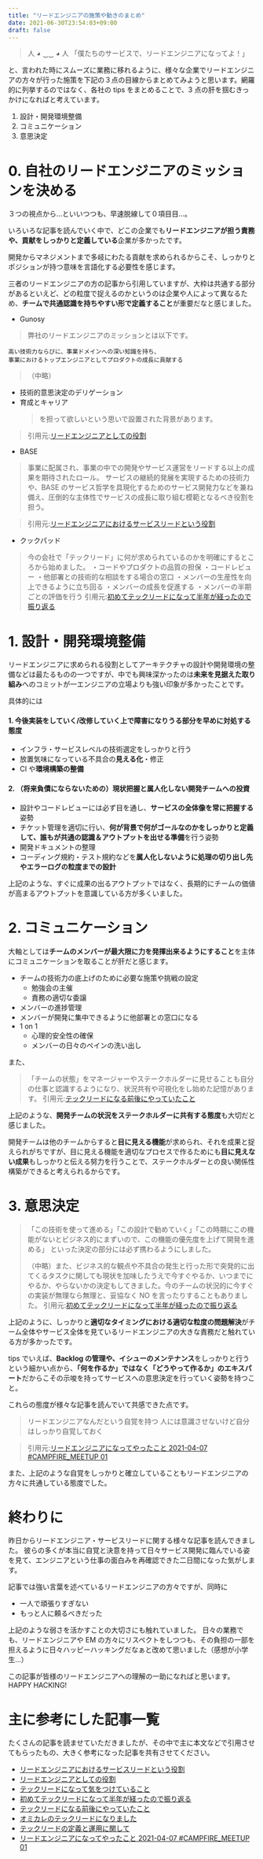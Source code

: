 ```yaml
---
title: "リードエンジニアの施策や動きのまとめ"
date: 2021-06-30T23:54:03+09:00
draft: false
---
```


> 人 ◕ ‿‿ ◕ 人 「僕たちのサービスで、リードエンジニアになってよ！」

と、言われた時にスムーズに業務に移れるように、様々な企業でリードエンジニアの方々が行った施策を下記の３点の目線からまとめてみようと思います。網羅的に列挙するのではなく、各社の tips をまとめることで、3 点の肝を掴むきっかけになればと考えています。

1. 設計・開発環境整備
2. コミュニケーション
3. 意思決定

# 0. 自社のリードエンジニアのミッションを決める

３つの視点から…といいつつも、早速脱線して０項目目…。

いろいろな記事を読んでいく中で、どこの企業でも**リードエンジニアが担う責務や、貢献をしっかりと定義している**企業が多かったです。

開発からマネジメントまで多岐にわたる貢献を求められるからこそ、しっかりとポジションが持つ意味を言語化する必要性を感じます。

三者のリードエンジニアの方の記事から引用していますが、大枠は共通する部分があるといえど、どの粒度で捉えるのかというのは企業や人によって異なるため、**チームで共通認識を持ちやすい形で定義すること**が重要だなと感じました。

- Gunosy

> 弊社のリードエンジニアのミッションとは以下です。

    高い技術力ならびに、事業ドメインへの深い知識を持ち、
    事業におけるトップエンジニアとしてプロダクトの成長に貢献する

> （中略）

- 技術的意思決定のデリゲーション
- 育成とキャリア
  > を担って欲しいという思いで設置された背景があります。

> 引用元:[リードエンジニアとしての役割](https://yuutookun.hatenablog.com/entry/lead_engineer)

- BASE

> 事業に配属され、事業の中での開発やサービス運営をリードする以上の成果を期待されたロール。 サービスの継続的発展を実現するための技術力や、BASE のサービス哲学を具現化するためのサービス開発力などを兼ね備え、圧倒的な主体性でサービスの成長に取り組む模範となるべき役割を担う。

> 引用元:[リードエンジニアにおけるサービスリードという役割](https://devblog.thebase.in/entry/2018/06/12/110000)

- クックパッド

> 今の会社で「テックリード」に何が求められているのかを明確にするところから始めました。
> ・コードやプロダクトの品質の担保
> ・コードレビュー
> ・他部署との技術的な相談をする場合の窓口
> ・メンバーの生産性を向上できるように立ち回る
> ・メンバーの成長を促進する
> ・メンバーの半期ごとの評価を行う
> 引用元:[初めてテックリードになって半年が経ったので振り返る](https://note.com/su_k/n/n1bf1a28218da)

# 1. 設計・開発環境整備

リードエンジニアに求められる役割としてアーキテクチャの設計や開発環境の整備などは最たるものの一つですが、中でも興味深かったのは**未来を見据えた取り組み**へのコミットが一エンジニアの立場よりも強い印象が多かったことです。

具体的には

#### 1. 今後実装をしていく/改修していく上で障害になりうる部分を早めに対処する態度

- インフラ・サービスレベルの技術選定をしっかりと行う
- 放置気味になっている不具合の**見える化**・修正
- CI や**環境構築の整備**

#### 2. （将来負債にならないための）現状把握と属人化しない開発チームへの投資

- 設計やコードレビューには必ず目を通し、**サービスの全体像を常に把握する**姿勢
- チケット管理を適切に行い、**何が背景で何がゴールなのかをしっかりと定義して、誰もが共通の認識＆アウトプットを出せる準備**を行う姿勢
- 開発ドキュメントの整理
- コーディング規約・テスト規約などを**属人化しないように処理の切り出し先やエラーログの粒度までの設計**

上記のような、すぐに成果の出るアウトプットではなく、長期的にチームの価値が高まるアウトプットを意識している方が多くいました。

# 2. コミュニケーション

大軸としては**チームのメンバーが最大限に力を発揮出来るようにすること**を主体にコミュニケーションを取ることが肝だと感じます。

- チームの技術力の底上げのために必要な施策や挑戦の設定
  - 勉強会の主催
  - 責務の適切な委譲
- メンバーの進捗管理
- メンバーが開発に集中できるように他部署との窓口になる
- 1 on 1
  - 心理的安全性の確保
  - メンバーの日々のペインの洗い出し

また、

> 「チームの状態」をマネージャーやステークホルダーに見せることも自分の仕事と認識するようになり、状況共有や可視化をし始めた記憶があります。
> 引用元:[テックリードになる前後にやっていたこと](https://aloerina01.github.io/blog/2019-04-15-1)

上記のような、**開発チームの状況をステークホルダーに共有する態度**も大切だと感じました。

開発チームは他のチームからすると**目に見える機能**が求められ、それを成果と捉えられがちですが、目に見える機能を適切なプロセスで作るためにも**目に見えない成果**もしっかりと伝える努力を行うことで、ステークホルダーとの良い関係性構築ができると考えられるからです。

# 3. 意思決定

> 「この技術を使って進める」「この設計で勧めていく」「この時期にこの機能がないとビジネス的にまずいので、この機能の優先度を上げて開発を進める」
> といった決定の部分には必ず携わるようにしました。
>
> （中略）また、ビジネス的な観点や不具合の発生と行った形で突発的に出てくるタスクに関しても現状を加味したうえで今すぐやるか、いつまでにやるか、やらないかの決定もしてきました。今のチームの状況的に今すぐの実装が無理なら無理と、妥協なく NO を言ったりすることもありました。
> 引用元:[初めてテックリードになって半年が経ったので振り返る](https://note.com/su_k/n/n1bf1a28218da)

上記のように、しっかりと**適切なタイミングにおける適切な粒度の問題解決**がチーム全体やサービス全体を見ているリードエンジニアの大きな責務だと触れている方が多かったです。

tips でいえば、**Backlog の管理や、イシューのメンテナンス**をしっかりと行うという細かい点から、**「何を作るか」ではなく「どうやって作るか」のエキスパート**だからこその示唆を持ってサービスへの意思決定を行っていく姿勢を持つこと。

これらの態度が様々な記事を読んでいて共感できた点です。

> リードエンジニアなんだという自覚を持つ
> 人には意識させないけど自分はしっかり自覚しておく

> 引用元:[リードエンジニアになってやったこと 2021-04-07 #CAMPFIRE_MEETUP 01](https://speakerdeck.com/pyonk/ridoenzinianinatuteyatutakoto-2021-04-07-number-campfire-meetup-01)

また、上記のような自覚をしっかりと確立していることもリードエンジニアの方々に共通している態度でした。

# 終わりに

昨日からリードエンジニア・サービスリードに関する様々な記事を読んできました。
彼らの多くが本当に自覚と決意を持って日々サービス開発に臨んでいる姿を見て、エンジニアという仕事の面白みを再確認できた二日間になった気がします。

記事では強い言葉を述べているリードエンジニアの方々ですが、同時に

- 一人で頑張りすぎない
- もっと人に頼るべきだった

上記のような弱さを活かすことの大切さにも触れていました。
日々の業務でも、リードエンジニアや EM の方々にリスペクトをしつつも、その負担の一部を担えるように日々ハッピーハッキングだなぁと改めて思いました（感想が小学生…）

この記事が皆様のリードエンジニアへの理解の一助になればと思います。
HAPPY HACKING!

# 主に参考にした記事一覧

たくさんの記事を読ませていただきましたが、その中で主に本文などで引用させてもらったもの、大きく参考になった記事を共有させてください。

- [リードエンジニアにおけるサービスリードという役割](https://devblog.thebase.in/entry/2018/06/12/110000)
- [リードエンジニアとしての役割](https://yuutookun.hatenablog.com/entry/lead_engineer)
- [テックリードになって気をつけていること](https://qiita.com/ma91n/items/207f32db1b51754d6933)
- [初めてテックリードになって半年が経ったので振り返る](https://note.com/su_k/n/n1bf1a28218da)
- [テックリードになる前後にやっていたこと](https://aloerina01.github.io/blog/2019-04-15-1)
- [オミカレのテックリードになりました](https://www.ikkitang1211.site/entry/omicale-tech-lead)
- [テックリードの定義と運用に関して](https://blog.engineer.adways.net/entry/advent_calendar_2019/17)
- [リードエンジニアになってやったこと 2021-04-07 #CAMPFIRE_MEETUP 01](https://speakerdeck.com/pyonk/ridoenzinianinatuteyatutakoto-2021-04-07-number-campfire-meetup-01)
